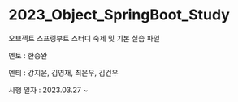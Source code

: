 # 2023_Object_SpringBoot_Study
<p>
오브젝트 스프링부트 스터디 숙제 및 기본 실습 파일
<p>
<p>
멘토 : 한승완 
<p>
멘티 : 강지윤, 김영재, 최은우, 김건우
<p>
<p>
시행 일자 : 2023.03.27 ~
